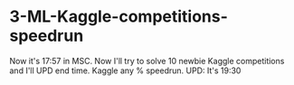 # 3-ML-Kaggle-competitions-speedrun
Now it's 17:57 in MSC. Now I'll try to solve 10 newbie Kaggle competitions and I'll UPD end time. Kaggle any % speedrun.
UPD: It's 19:30
